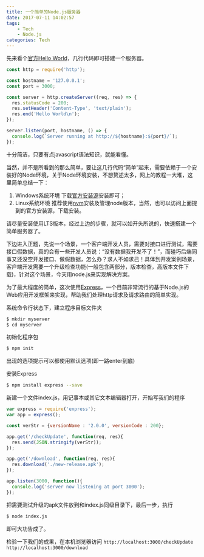 ```yaml
---
title: 一个简单的Node.js服务器
date: 2017-07-11 14:02:57
tags:
    - Tech
    - Node.js
categories: Tech
---
```

先来看个[官方Hello World](https://nodejs.org/en/about/)，几行代码即可搭建一个服务器。

``` js
const http = require('http');

const hostname = '127.0.0.1';
const port = 3000;

const server = http.createServer((req, res) => {
  res.statusCode = 200;
  res.setHeader('Content-Type', 'text/plain');
  res.end('Hello World\n');
});

server.listen(port, hostname, () => {
  console.log(`Server running at http://${hostname}:${port}/`);
});
```
十分简洁，只要有点javascript语法知识，就能看懂。

当然，并不是所看到的那么简单，要让这几行代码“简单”起来，需要依赖于一个安装好的Node环境，关于Node环境安装，不想赘述太多，网上的教程一大堆，这里简单总结一下：
1. Windows系统环境
下载[官方安装源](https://nodejs.org/en/download/)安装即可；
2. Linux系统环境
推荐使用[nvm](https://github.com/creationix/nvm/blob/master/README.md#install-script)安装及管理node版本，当然，也可以访问上面提到的官方安装源，下载安装。


请尽量安装使用LTS版本，经过上边的步骤，就可以如开头所说的，快速搭建一个简单服务器了。

下边进入正题，先说一个场景，一个客户端开发人员，需要对接口进行测试，需要接口假数据，真的会有一些开发人员说：“没有数据我开发不了！”，而碰巧后端同事又还没空开发接口、做假数据，怎么办？求人不如求己！具体到开发案例场景，客户端开发需要一个升级检查功能(一般包含两部分，版本检查，高版本文件下载)，针对这个场景，今天用node.js来实现解决方案。

为了最大程度的简单，这次使用[Express](http://expressjs.com/)，一个目前非常流行的基于Node.js的Web应用开发框架来实现，帮助我们处理http请求及请求路由的简单实现。

系统命令行状态下，建立程序目标文件夹
``` bash
$ mkdir myserver
$ cd myserver
```

初始化程序包
``` bash
$ npm init
```

出现的选项提示可以都使用默认选项(即一路enter到底)

安装Express
``` bash
$ npm install express --save
```

新建一个文件index.js，用记事本或其它文本编辑器打开，开始写我们的程序
``` js
var express = require('express');
var app = express();

const verStr = {versionName : '2.0.0', versionCode : 200};

app.get('/checkUpdate', function(req, res){
  res.send(JSON.stringify(verStr));
});

app.get('/download', function(req, res){
  res.download('./new-release.apk');
});

app.listen(3000, function(){
  console.log('server now listening at port 3000');
});
```

把需要测试升级的apk文件放到和index.js同级目录下，最后一步，执行
``` bash
$ node index.js
```

即可大功告成了。

检验一下我们的成果，在本机浏览器访问
`http://localhost:3000/checkUpdate`
`http://localhost:3000/download`

